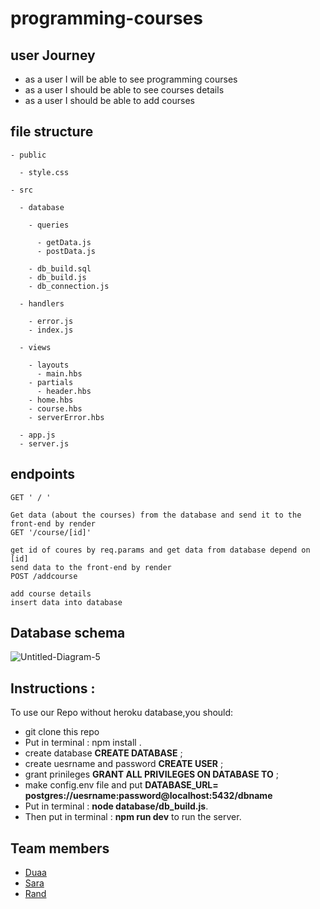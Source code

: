 # programming-courses

## user Journey

- as a user I will be able to see programming courses
- as a user I should be able to see courses details
- as a user I should be able to add courses

## file structure

```
- public

  - style.css

- src

  - database

    - queries

      - getData.js
      - postData.js

    - db_build.sql
    - db_build.js
    - db_connection.js

  - handlers

    - error.js
    - index.js

  - views

    - layouts
      - main.hbs
    - partials
      - header.hbs
    - home.hbs
    - course.hbs
    - serverError.hbs

  - app.js
  - server.js
```

## endpoints

```
GET ' / '

Get data (about the courses) from the database and send it to the front-end by render
GET '/course/[id]'

get id of coures by req.params and get data from database depend on [id]
send data to the front-end by render
POST /addcourse

add course details
insert data into database
```

## Database schema

![Untitled-Diagram-_5_](https://user-images.githubusercontent.com/47992412/62526882-c8ef7780-b842-11e9-8e96-7e41c2f1ebd8.png)

## Instructions :

To use our Repo without heroku database,you should:

- git clone this repo
- Put in terminal : npm install .
- create database **CREATE DATABASE** ;
- create uesrname and password **CREATE USER** ;
- grant prinileges **GRANT ALL PRIVILEGES ON DATABASE TO** ;
- make config.env file and put **DATABASE_URL= postgres://uesrname:password@localhost:5432/dbname**
- Put in terminal : **node database/db_build.js**.
- Then put in terminal : **npm run dev** to run the server.

## Team members

- [Duaa](https://github.com/DuaaH)
- [Sara](https://github.com/sara219)
- [Rand](https://github.com/RandInaim)
